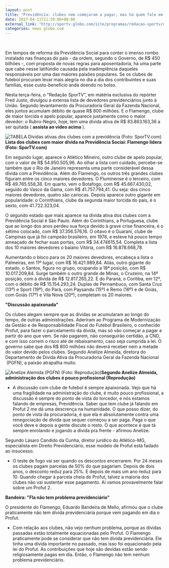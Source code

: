 ```yaml
---
layout: post
title: "Previdência: clubes nem começaram a pagar, mas há quem fale em Profut 2"
date: 2017-04-11T11:59:00+00:00
external_link: "http://sportv.globo.com/site/programas/redacao-sportv/noticia/2017/04/viloes-da-previdencia-fla-lidera-lista-de-clubes-no-rombo-de-r-800-milhoes.html"
categories: news globo.com
---
```

&nbsp;

Em tempos de reforma da Previdência Social para conter o imenso rombo instalado nas finanças do país - da ordem, segundo o Governo, de R$ 450 bilhões -, com proposta de novas regras para aposentadoria, há uma parte que cabe nesse latifúndio causada pela inadimplência daqueles responsáveis por uma das maiores paixões populares. Se os clubes de futebol procuram levar mais alegria no dia a dia dos contribuintes e suas famílias, esse custo-benefício anda doendo no bolso.

Nesta terça-feira, o "Redação SporTV", em matéria exclusiva do repórter Fred Justo, divulgou a extensa lista de devedores previdenciários junto à União. Segundo levantamento da Procuradoria Geral da Fazenda Nacional, eles juntos acumulam débito de quase R$ 800 milhões. E o Flamengo, clube de maior torcida e apelo popular, aparece justamente como o maior devedor: o Rubro-Negro, hoje, tem uma dívida ativa de R$ 83.863.163,36 a ser quitada ( **assista ao vídeo acima** ).

 ![TABELA Dívidas ativas dos clubes com a previdência (Foto: SporTV.com)](http://s2.glbimg.com/fToj6LGMNToIi7E3ZtaOk51o94I=/0x0:345x860/300x750/s.glbimg.com/es/ge/f/original/2017/04/11/tabela1_IUvRmlj.png "TABELA Dívidas ativas dos clubes com a previdência (Foto: SporTV.com)")**Lista dos clubes com maior dívida&nbsp;na Previdência Sociai: Flamengo lidera (Foto: SporTV.com)**

Em segundo lugar, aparece o Atlético Mineiro, outro clube de apelo popular, com o valor de R$ 54.950.505,96. Ao olhar a lista com cuidado, percebe-se também que o Rio de Janeiro representa uma parte considerável dessa dívida com a Previdência. Além do Flamengo, os outros três grandes clubes figuram entre os cinco maiores devedores. O Fluminense é o terceiro, com R$ 49.785.558,38. Em quarto, vem o Botafogo, com R$ 45.667.430,02, seguido do Vasco da Gama, com R$ 41.757.794,41. Ou seja: dos cinco maiores devedores, quatro são cariocas. Depois aparece outro gigante em popularidade: o Corinthians, clube da segunda maior torcida do país, é o sexto, com 41.722.323,04.

O segundo estado que mais aparece na dívida ativa dos clubes com a Previdência Social é São Paulo. Além do Corinthians, a Portuguesa, clube que ao longo dos anos perdeu sua força devido à grave crise financeira, é o sétimo colocado, com R$ 37.356.576,16. O oitavo é o Guarani, clube de Campinas que já foi campeão brasileiro, em 1978, e esteve há pouco tempo ameaçado de fechar suas portas, com R$ 34.474615,54. Completa a lista dos 10 maiores devedores o baiano Vitória, com R$ 16.878.668,78.

Aumentando o bloco para os 20 maiores devedores, encabeça a lista o Palmeiras, em 11º lugar, com R$ 16.421.989,84. Aliás, outro gigante do estado, o Santos, figura no grupo, ocupando a 18ª posição, com R$ 10.017.209,84. Surge também o outro grande de Minas, o Cruzeiro, na 14ª posição, com a dívida de R$ 12.817.265,22. E do Paraná, o Coritiba, em 12º, com o débito de R$ 15.154.293,24. Duplas de Pernambuco, com Santa Cruz (13º) e Sport (19º), do Pará, com Paysandu (15º) e Remo (16º) e de Goiás, com Goiás (17º) e Vila Nova (20º), completam os 20 maiores.

**"Discussão apaixonada"**

Os clubes alegam sempre que as dívidas se acumularam ao longo do tempo, de outras administrações. Aderiram ao Programa de Modernização da Gestão e de Responsabilidade Fiscal do Futebol Brasileiro, o conhecido Profut, para fazer o parcelamento da dívida, mas só vão começar a pagar a partir do ano que vem. Se não pagarem, não conseguirão certidão, a CND, e com isso correm o risco até de rebaixamento, caso seja cumprida a lei. O governo sabe que dos R$ 800 milhões não deverá receber nem a metade do valor devido pelos clubes. Segundo Anelize Almeida, diretora do Departamento de Dívida Ativa da Procuradoria Geral da Fazenda Nacional &nbsp;(PGFN), a paixão atrapalha muito.

 ![Anelize Alemida (PGFN) (Foto: Reprodução)](http://s2.glbimg.com/VRKjC2VdaGHwW9zMdWynRS0CWFI=/0x0:804x470/690x403/s.glbimg.com/es/ge/f/original/2017/04/11/anelize_almeida_rgVB15H.png "Anelize Alemida (PGFN) (Foto: Reprodução)")**Segundo Anelize Almeida, administração dos clubes é pouco profissional (Reprodução)**

- A discussão com clube de futebol é sempre apaixonada. Vejo que há uma fragilidade na administração do clube, é muito pouco profissional, a discussão é sempre do ponto de vista do torcedor, e nós estamos falando de empresas, Previdência. Saber que tem clube já falando em Profut 2 me dá uma descrença na humanidade. O que posso dizer, do ponto de vista da procuradoria, é que ela é absolutamente contra uma renegociação de dívida que sequer começou a ser paga. Paga o que você deve e depois a gente discute o resto. O que acontece é que tá sempre enrolando e jogando a dívida pra frente - afirmou Anelize.

Segundo Lásaro Candido da Cunha, diretor jurídico do Atlético-MG, especialista em Direito Previdenciário, esse modelo de Profut está fadado ao insucesso.

- O teste de fogo vai ser quando os descontos encerrarem. Por 24 meses os clubes pagam parcelas de 50% do que pagariam. Depois de dois anos, o desconto reduz para 25%. E depois de mais um ano reduz para 10. Quando chegar à parcela cheia do Profut, talvez a maioria dos clubes não vai sustentar esse pagamento. Aí vamos provavelmente falar sobre um Profut 2.

**Bandeira: "Fla não tem problema previdenciário"**

O presidente do Flamengo, Eduardo Bandeira de Mello, afirmou que o clube praticamente não tem dívida previdenciária porque vem pagando em dia o Profut.

- Com relação aos clubes, não vejo nenhum problema, porque as dívidas passadas estão totalmente equacionadas pelo Profut. O Flamengo praticamente pode se considerar que não tem dívida previdenciária. Ele tinha uma dívida importante no passado, mas isso foi equacionado pela lei do Profut. As contribuições que hoje são devidas estão sendo religiosamente pagas em dia. Então, o Flamengo não tem nenhum problema previdenciário.

